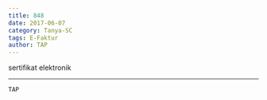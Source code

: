 ```yaml
---
title: 848
date: 2017-06-07
category: Tanya-SC
tags: E-Faktur
author: TAP
---
```


sertifikat elektronik

---



`TAP`

